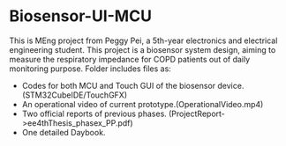 # Biosensor-UI-MCU
This is MEng project from Peggy Pei, a 5th-year electronics and electrical engineering student. This project is a biosensor system design, aiming to measure the respiratory impedance for COPD patients out of daily monitoring purpose.
Folder includes files as: 
- Codes for both MCU and Touch GUI of the biosensor device.(STM32CubeIDE/TouchGFX)
- An operational video of current prototype.(OperationalVideo.mp4)
- Two official reports of previous phases. (ProjectReport->ee4thThesis_phasex_PP.pdf)
- One detailed Daybook.
